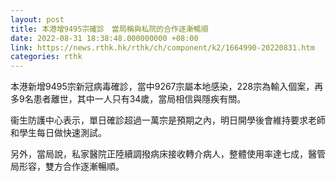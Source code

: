 ```yaml
---
layout: post
title: 本港增9495宗確診　當局稱與私院的合作逐漸暢順
date: 2022-08-31 18:38:48.000000000 +08:00
link: https://news.rthk.hk/rthk/ch/component/k2/1664990-20220831.htm
categories: rthk
---
```


本港新增9495宗新冠病毒確診，當中9267宗屬本地感染，228宗為輸入個案，再多9名患者離世，其中一人只有34歲，當局相信與隱疾有關。

衞生防護中心表示，單日確診超過一萬宗是預期之內，明日開學後會維持要求老師和學生每日做快速測試。

另外，當局說，私家醫院正陸續調撥病床接收轉介病人，整體使用率達七成，醫管局形容，雙方合作逐漸暢順。
